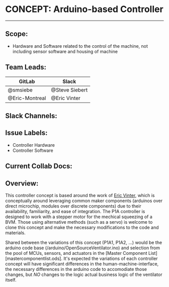 # CONCEPT: Arduino-based Controller
---
## Scope:
- Hardware and Software related to the control of the machine, not including sensor software and housing of machine

## Team Leads:
|GitLab|Slack|
|---|---|
|@smsiebe|@Steve Siebert|
|@Eric-Montreal|@Eric Vinter|

## Slack Channels:
## Issue Labels:
- Controller Hardware
- Controller Software

## Current Collab Docs:

## Overview:
This controller concept is based around the work of [Eric Vinter](https://github.com/ermtl/Open-Source-Ventilator), which is conceptually around leveraging common maker components (arduinos over direct microchip, modules over discrete components) due to their availability, familiarity, and ease of integration. The P1A controller is designed to work with a stepper motor for the mechical squeezing of a BVM.  Those using alternative methods (such as a servo) is welcome to clone this concept and make the necessary modifications to the code and materials.

Shared between the variations of this concept (P1A1, P1A2, ...) would be the arduino code base (/arduino/OpenSourceVentilator.ino) and selection from the pool of MCUs, sensors, and actuators in the [Master Component List][mastercomponentlist.ods].  It's expected the variations of each controller concept will have significant differences in the human-machine-interface, the necessary differences in the arduino code to accomodiate those changes, but *NO* changes to the logic actual business logic of the ventilator itself.
